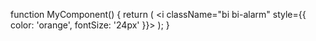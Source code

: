 function MyComponent() {
  return (
    <i className="bi bi-alarm" style={{ color: 'orange', fontSize: '24px' }}></i>
  );
}
